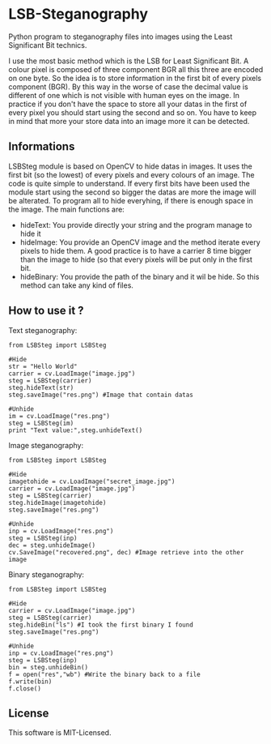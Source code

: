 LSB-Steganography
=================

Python program to steganography files into images using the Least Significant Bit technics.

I use the most basic method which is the LSB for Least Significant Bit. A colour pixel is composed of three component BGR all this three are encoded on one byte. So the idea is to store information in the first bit of every pixels component (BGR). By this way in the worse of case the decimal value is different of one which is not visible with human eyes on the image. In practice if you don't have the space to store all your datas in the first of every pixel you should start using the second and so on. You have to keep in mind that more your store data into an image more it can be detected.


Informations
--------------

LSBSteg module is based on OpenCV to hide datas in images. It uses the first bit (so the lowest) of every pixels and every colours
of an image. The code is quite simple to understand. If every first bits have been used the module start using the second so bigger the datas are more the image will be alterated.
To program all to hide everyhing, if there is enough space in the image. The main functions are:

* hideText: You provide directly your string and the program manage to hide it
* hideImage: You provide an OpenCV image and the method iterate every pixels to hide them. A good practice is to have a carrier 8 time bigger than the image to hide (so that every pixels will be put only in the first bit.
* hideBinary: You provide the path of the binary and it wil be hide. So this method can take any kind of files.

How to use it ?
---------------

Text steganography:

    from LSBSteg import LSBSteg

    #Hide
    str = "Hello World"
    carrier = cv.LoadImage("image.jpg")
    steg = LSBSteg(carrier)
    steg.hideText(str)
    steg.saveImage("res.png") #Image that contain datas

    #Unhide    
    im = cv.LoadImage("res.png")
    steg = LSBSteg(im)
    print "Text value:",steg.unhideText()

Image steganography:

    from LSBSteg import LSBSteg

    #Hide
    imagetohide = cv.LoadImage("secret_image.jpg")
    carrier = cv.LoadImage("image.jpg")
    steg = LSBSteg(carrier)
    steg.hideImage(imagetohide)
    steg.saveImage("res.png")

    #Unhide
    inp = cv.LoadImage("res.png")
    steg = LSBSteg(inp)
    dec = steg.unhideImage()
    cv.SaveImage("recovered.png", dec) #Image retrieve into the other image

Binary steganography:

    from LSBSteg import LSBSteg

    #Hide
    carrier = cv.LoadImage("image.jpg")
    steg = LSBSteg(carrier)
    steg.hideBin("ls") #I took the first binary I found
    steg.saveImage("res.png")

    #Unhide
    inp = cv.LoadImage("res.png")
    steg = LSBSteg(inp)
    bin = steg.unhideBin()
    f = open("res","wb") #Write the binary back to a file
    f.write(bin)
    f.close()


License
-------

This software is MIT-Licensed.
